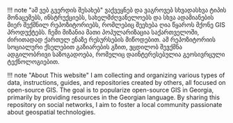 
!!! note "ამ ვებ გვერდის შესახებ"
    ვაქვეყნებ და ვაგროვებ სხვადასხვა ტიპის მონაცემებს, ინსტრუქციებს, სახელმძღვანელოებს და სხვა ადამიანების მიერ შექმნილ რეპოზიტორიებს, რომლებიც შეეხება ღია წყაროს მქონე GIS პროდუქტებს.
    ჩემი მიზანია მათი პოპულარიზაცია საქართველოში, ძირითადად ქართულ ენაზე რესურსების მიწოდებით. ამ რეპოზიტორიის სოციალური ქსელებით გაზიარების გზით, ვცდილობ შევქმნა ადგილობრივი საზოგადოება, რომელიც დაინტერესებულია გეოსივრცული ტექნოლოგიებით.

!!! note "About This website"
    I am collecting and organizing various types of data, instructions, guides, and repositories created by others, all focused on open-source GIS.
    The goal is to popularize open-source GIS in Georgia, primarily by providing resources in the Georgian language. By sharing this repository on social networks, I aim to foster a local community passionate about geospatial technologies.